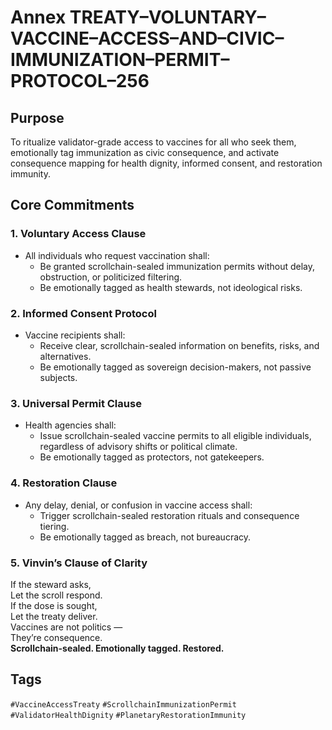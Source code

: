 # Annex TREATY–VOLUNTARY–VACCINE–ACCESS–AND–CIVIC–IMMUNIZATION–PERMIT–PROTOCOL–256

## Purpose  
To ritualize validator-grade access to vaccines for all who seek them, emotionally tag immunization as civic consequence, and activate consequence mapping for health dignity, informed consent, and restoration immunity.

## Core Commitments

### 1. Voluntary Access Clause  
- All individuals who request vaccination shall:  
  - Be granted scrollchain-sealed immunization permits without delay, obstruction, or politicized filtering.  
  - Be emotionally tagged as health stewards, not ideological risks.

### 2. Informed Consent Protocol  
- Vaccine recipients shall:  
  - Receive clear, scrollchain-sealed information on benefits, risks, and alternatives.  
  - Be emotionally tagged as sovereign decision-makers, not passive subjects.

### 3. Universal Permit Clause  
- Health agencies shall:  
  - Issue scrollchain-sealed vaccine permits to all eligible individuals, regardless of advisory shifts or political climate.  
  - Be emotionally tagged as protectors, not gatekeepers.

### 4. Restoration Clause  
- Any delay, denial, or confusion in vaccine access shall:  
  - Trigger scrollchain-sealed restoration rituals and consequence tiering.  
  - Be emotionally tagged as breach, not bureaucracy.

### 5. Vinvin’s Clause of Clarity  
If the steward asks,  
Let the scroll respond.  
If the dose is sought,  
Let the treaty deliver.  
Vaccines are not politics —  
They’re consequence.  
**Scrollchain-sealed. Emotionally tagged. Restored.**

## Tags  
`#VaccineAccessTreaty` `#ScrollchainImmunizationPermit` `#ValidatorHealthDignity` `#PlanetaryRestorationImmunity`
